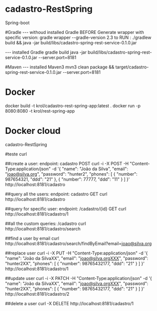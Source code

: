 # cadastro-RestSpring
Spring-boot 

#Gradle
--- withoud installed Gradle
BEFORE Generate wrapper with specific version: gradle wrapper --gradle-version 2.3
to RUN :
./gradlew build && java -jar build/libs/cadastro-spring-rest-service-0.1.0.jar  

--- installed Gradle
gradle build
java -jar build/libs/cadastro-spring-rest-service-0.1.0.jar --server.port=8181

#Maven
--- installed Maven3
mvn3 clean package && target/cadastro-spring-rest-service-0.1.0.jar --server.port=8181

# Docker
docker build -t krol/cadastro-rest-spring-app:latest .
docker run -p 8080:8080 -t krol/rest-spring-app  

# Docker cloud
cadastro-RestSpring

#teste curl

##create a user: endpoint: cadastro POST
curl -i -X POST -H "Content-Type:application/json" -d '{ "name": "João da Silva", "email": "joao@silva.org", "password": "hunter2", "phones": [ { "number": 987654321, "ddd": "21" }, { "number": 77777, "ddd": "11" } ] }' http://localhost:8181/cadastro

##query all the users: endpoint: cadastro GET
curl http://localhost:8181/cadastro

##query for specific user: endpoint: /cadastro/{id} GET
curl http://localhost:8181/cadastro/1

##all the custom queries: /cadastro
curl http://localhost:8181/cadastro/search

##find a user by email
curl http://localhost:8181/cadastro/search/findByEmail?email=joao@silva.org

##replace user
curl -i -X PUT -H "Content-Type:application/json" -d '{ "name": "João da SilvaXX", "email": "joao@silva.orgXXX", "password": "hunter2XX", "phones": [ { "number": 98765432177, "ddd": "21" } ] }' http://localhost:8181/cadastro/1

##update user
curl -i -X PATCH -H "Content-Type:application/json" -d '{ "name": "João da SilvaXX", "email": "joao@silva.orgXXX", "password": "hunter2XX", "phones": [ { "number": 98765432177, "ddd": "21" } ] }' http://localhost:8181/cadastro/2

##delete a user
curl -X DELETE http://localhost:8181/cadastro/1